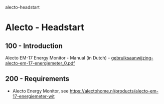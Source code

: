 alecto-headstart
# Alecto - Headstart

## 100 - Introduction

Alecto EM-17 Energy Monitor - Manual (in Dutch) - [gebruiksaanwijzing-alecto-em-17-energiemeter_0.pdf](https://github.com/vanHeemstraSystems/alecto-headstart/files/9690236/gebruiksaanwijzing-alecto-em-17-energiemeter_0.pdf)

## 200 - Requirements

- Alecto Energy Monitor, see https://alectohome.nl/products/alecto-em-17-energiemeter-wit

